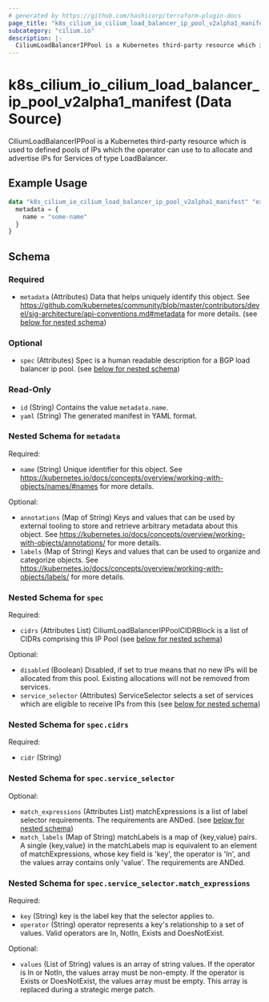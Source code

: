 ```yaml
---
# generated by https://github.com/hashicorp/terraform-plugin-docs
page_title: "k8s_cilium_io_cilium_load_balancer_ip_pool_v2alpha1_manifest Data Source - terraform-provider-k8s"
subcategory: "cilium.io"
description: |-
  CiliumLoadBalancerIPPool is a Kubernetes third-party resource which is used to defined pools of IPs which the operator can use to to allocate and advertise IPs for Services of type LoadBalancer.
---
```


# k8s_cilium_io_cilium_load_balancer_ip_pool_v2alpha1_manifest (Data Source)

CiliumLoadBalancerIPPool is a Kubernetes third-party resource which is used to defined pools of IPs which the operator can use to to allocate and advertise IPs for Services of type LoadBalancer.

## Example Usage

```terraform
data "k8s_cilium_io_cilium_load_balancer_ip_pool_v2alpha1_manifest" "example" {
  metadata = {
    name = "some-name"
  }
}
```

<!-- schema generated by tfplugindocs -->
## Schema

### Required

- `metadata` (Attributes) Data that helps uniquely identify this object. See https://github.com/kubernetes/community/blob/master/contributors/devel/sig-architecture/api-conventions.md#metadata for more details. (see [below for nested schema](#nestedatt--metadata))

### Optional

- `spec` (Attributes) Spec is a human readable description for a BGP load balancer ip pool. (see [below for nested schema](#nestedatt--spec))

### Read-Only

- `id` (String) Contains the value `metadata.name`.
- `yaml` (String) The generated manifest in YAML format.

<a id="nestedatt--metadata"></a>
### Nested Schema for `metadata`

Required:

- `name` (String) Unique identifier for this object. See https://kubernetes.io/docs/concepts/overview/working-with-objects/names/#names for more details.

Optional:

- `annotations` (Map of String) Keys and values that can be used by external tooling to store and retrieve arbitrary metadata about this object. See https://kubernetes.io/docs/concepts/overview/working-with-objects/annotations/ for more details.
- `labels` (Map of String) Keys and values that can be used to organize and categorize objects. See https://kubernetes.io/docs/concepts/overview/working-with-objects/labels/ for more details.


<a id="nestedatt--spec"></a>
### Nested Schema for `spec`

Required:

- `cidrs` (Attributes List) CiliumLoadBalancerIPPoolCIDRBlock is a list of CIDRs comprising this IP Pool (see [below for nested schema](#nestedatt--spec--cidrs))

Optional:

- `disabled` (Boolean) Disabled, if set to true means that no new IPs will be allocated from this pool. Existing allocations will not be removed from services.
- `service_selector` (Attributes) ServiceSelector selects a set of services which are eligible to receive IPs from this (see [below for nested schema](#nestedatt--spec--service_selector))

<a id="nestedatt--spec--cidrs"></a>
### Nested Schema for `spec.cidrs`

Required:

- `cidr` (String)


<a id="nestedatt--spec--service_selector"></a>
### Nested Schema for `spec.service_selector`

Optional:

- `match_expressions` (Attributes List) matchExpressions is a list of label selector requirements. The requirements are ANDed. (see [below for nested schema](#nestedatt--spec--service_selector--match_expressions))
- `match_labels` (Map of String) matchLabels is a map of {key,value} pairs. A single {key,value} in the matchLabels map is equivalent to an element of matchExpressions, whose key field is 'key', the operator is 'In', and the values array contains only 'value'. The requirements are ANDed.

<a id="nestedatt--spec--service_selector--match_expressions"></a>
### Nested Schema for `spec.service_selector.match_expressions`

Required:

- `key` (String) key is the label key that the selector applies to.
- `operator` (String) operator represents a key's relationship to a set of values. Valid operators are In, NotIn, Exists and DoesNotExist.

Optional:

- `values` (List of String) values is an array of string values. If the operator is In or NotIn, the values array must be non-empty. If the operator is Exists or DoesNotExist, the values array must be empty. This array is replaced during a strategic merge patch.

